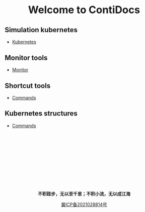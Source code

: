 <p style="text-align: center; font-size: xx-large; font-weight: bolder;">Welcome to ContiDocs</p>

[//]: # (## Technology stack)

[//]: # (* [Linux]&#40;linux/README.md&#41;)

[//]: # (* [Database]&#40;database/README.md&#41;)

[//]: # (* [Language]&#40;language/README.md&#41;)

[//]: # (* [Hadoop]&#40;hadoop/README.md&#41;)

[//]: # (* [Docker]&#40;docker/README.md&#41;)
## Simulation kubernetes
* [Kubernetes](kubernetes/README.md)

## Monitor tools
* [Monitor](monitor/README.md)

## Shortcut tools
* [Commands](shortcutTools/commands.md)

##  Kubernetes structures
* [Commands](shortcutTools/commands.md)

<br/><br/><br/><br/><br/><br/><br/><br/><br/><br/>

<p style="text-align: center; font-weight: bolder;">不积跬步，无以至千里；不积小流，无以成江海</p>
<p style="text-align: center" ><a href="https://beian.miit.gov.cn">冀ICP备2021028814号</a></p>
